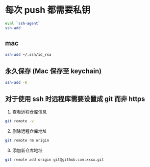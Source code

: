 # 每次 push 都需要私钥

```sh
eval `ssh-agent` 
ssh-add
```

## mac

```sh
ssh-add ~/.ssh/id_rsa 
```

## 永久保存 (Mac 保存至 keychain)

```sh
ssh-add -K
```

## 对于使用 ssh 时远程库需要设置成 git 而非 https

1. 查看远程仓库信息

```sh
git remote -v
```

2. 删除远程仓库地址

```sh
git remote rm origin
```

3. 添加新仓库地址

```sh
git remote add origin git@github.com:xxxx.git
```